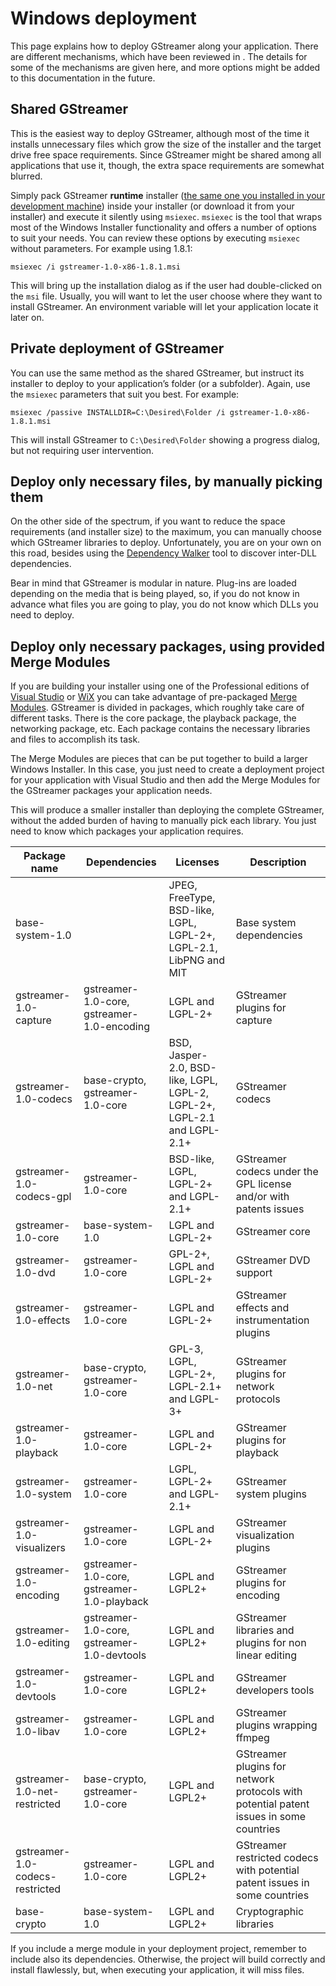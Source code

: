 # Windows deployment

This page explains how to deploy GStreamer along your
application. There are different mechanisms, which have been reviewed
in [](deploying/index.md). The details for some of the
mechanisms are given here, and more options might be added to this
documentation in the future.

## Shared GStreamer

This is the easiest way to deploy GStreamer, although most of the time
it installs unnecessary files which grow the size of the installer and
the target drive free space requirements. Since GStreamer might be shared
among all applications that use it, though, the extra space requirements
are somewhat blurred.

Simply pack GStreamer  **runtime**  installer ([the same one you
installed in your development machine](installing/on-windows.md))
inside your installer (or download it from your installer) and execute
it silently using `msiexec`. `msiexec` is the tool that wraps most of
the Windows Installer functionality and offers a number of options to
suit your needs. You can review these options by
executing `msiexec` without parameters. For example using 1.8.1:

```
msiexec /i gstreamer-1.0-x86-1.8.1.msi
```

This will bring up the installation dialog as if the user had
double-clicked on the `msi` file. Usually, you will want to let the user
choose where they want to install GStreamer. An environment variable will
let your application locate it later on.

## Private deployment of GStreamer

You can use the same method as the shared GStreamer, but instruct its
installer to deploy to your application’s folder (or a
subfolder). Again, use the `msiexec` parameters that suit you best. For
example:

```
msiexec /passive INSTALLDIR=C:\Desired\Folder /i gstreamer-1.0-x86-1.8.1.msi
```

This will install GStreamer to `C:\Desired\Folder`  showing a progress
dialog, but not requiring user intervention.

## Deploy only necessary files, by manually picking them

On the other side of the spectrum, if you want to reduce the space
requirements (and installer size) to the maximum, you can manually
choose which GStreamer libraries to deploy. Unfortunately, you are on
your own on this road, besides using the [Dependency
Walker](http://www.dependencywalker.com/) tool to discover inter-DLL
dependencies.

Bear in mind that GStreamer is modular in nature. Plug-ins are loaded
depending on the media that is being played, so, if you do not know in
advance what files you are going to play, you do not know which DLLs you
need to deploy.

## Deploy only necessary packages, using provided Merge Modules

If you are building your installer using one of the Professional
editions of [Visual
Studio](http://www.microsoft.com/visualstudio/en-us/products/2010-editions/professional/overview)
or [WiX](http://wixtoolset.org) you can take advantage of pre-packaged
[Merge
Modules](http://msdn.microsoft.com/en-us/library/windows/desktop/aa369820\(v=vs.85\).aspx).
GStreamer is divided in packages, which roughly take care of
different tasks. There is the core package, the playback package, the
networking package, etc. Each package contains the necessary libraries
and files to accomplish its task.

The Merge Modules are pieces that can be put together to build a larger
Windows Installer. In this case, you just need to create a deployment
project for your application with Visual Studio and then add the Merge
Modules for the GStreamer packages your application needs.

This will produce a smaller installer than deploying the complete
GStreamer, without the added burden of having to manually pick each
library. You just need to know which packages your application requires.

| Package name | Dependencies | Licenses | Description |
|--------------|--------------|----------|-------------|
| base-system-1.0  | |JPEG, FreeType, BSD-like, LGPL, LGPL-2+, LGPL-2.1, LibPNG and MIT | Base system dependencies |
| gstreamer-1.0-capture | gstreamer-1.0-core, gstreamer-1.0-encoding | LGPL and LGPL-2+ | GStreamer plugins for capture |
| gstreamer-1.0-codecs | base-crypto, gstreamer-1.0-core | BSD, Jasper-2.0, BSD-like, LGPL, LGPL-2, LGPL-2+, LGPL-2.1 and LGPL-2.1+ | GStreamer codecs |
| gstreamer-1.0-codecs-gpl | gstreamer-1.0-core | BSD-like, LGPL, LGPL-2+ and LGPL-2.1+ | GStreamer codecs under the GPL license and/or with patents issues |
| gstreamer-1.0-core | base-system-1.0 | LGPL and LGPL-2+ | GStreamer core |
| gstreamer-1.0-dvd | gstreamer-1.0-core | GPL-2+, LGPL and LGPL-2+ | GStreamer DVD support |
| gstreamer-1.0-effects | gstreamer-1.0-core | LGPL and LGPL-2+ | GStreamer effects and instrumentation plugins |
| gstreamer-1.0-net | base-crypto, gstreamer-1.0-core | GPL-3, LGPL, LGPL-2+, LGPL-2.1+ and LGPL-3+ | GStreamer plugins for network protocols |
| gstreamer-1.0-playback | gstreamer-1.0-core | LGPL and LGPL-2+ | GStreamer plugins for playback |
| gstreamer-1.0-system | gstreamer-1.0-core | LGPL, LGPL-2+ and LGPL-2.1+ | GStreamer system plugins |
| gstreamer-1.0-visualizers | gstreamer-1.0-core | LGPL and LGPL-2+ | GStreamer visualization plugins |
| gstreamer-1.0-encoding | gstreamer-1.0-core, gstreamer-1.0-playback | LGPL and LGPL2+ | GStreamer plugins for encoding |
| gstreamer-1.0-editing | gstreamer-1.0-core, gstreamer-1.0-devtools | LGPL and LGPL2+ | GStreamer libraries and plugins for non linear editing |
| gstreamer-1.0-devtools | gstreamer-1.0-core | LGPL and LGPL2+ | GStreamer developers tools |
| gstreamer-1.0-libav | gstreamer-1.0-core | LGPL and LGPL2+ | GStreamer plugins wrapping ffmpeg |
| gstreamer-1.0-net-restricted | base-crypto, gstreamer-1.0-core | LGPL and LGPL2+ | GStreamer plugins for network protocols with potential patent issues in some countries |
| gstreamer-1.0-codecs-restricted | gstreamer-1.0-core | LGPL and LGPL2+ | GStreamer restricted codecs with potential patent issues in some countries |
| base-crypto | base-system-1.0 | LGPL and LGPL2+ | Cryptographic libraries |


If you include a merge module in your deployment project, remember to
include also its dependencies. Otherwise, the project will build
correctly and install flawlessly, but, when executing your application,
it will miss files.
